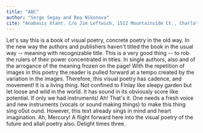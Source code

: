 ```yaml
---
title: "ABC"
author: "Serge Segay and Rea Nikonova"
cite: "Anabasis Xtant. C/o Jim Leftwich, 1512 Mountainside Ct., Charlottesville, VA 22903-9707. 2003. ISBN 1-930259-32-8"
---
```


Let's say this is a book of visual poetry, concrete poetry in the old way. In the new way the authors and publishers haven't titled the book in the usual way -- meaning with recognizable title. This is a very good thing -- to rob the rulers of their power concentrated in titles. In single authors, also and of the arrogance of the meaning frozen on the page! With the repetition of images in this poetry the reader is pulled forward at a tempo created by the variation in the images. Therefore, this visual poetry has cadence, and movement! It is a living thing. Not confined to Finlay like sleepy garden but let loose and wild in the world. It has sound in its obviously score like potential. If only we had instruments! Ah! That's it. One needs a fresh voice and new instruments (vocals or sound making things) to make this thing sing o0ut ound. However, this text already sings in mind and heart imagination. Ah, Mercury! A flight forward here into the visual poetry of the future and allall poetry also. Delight times three.
